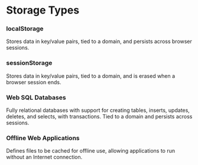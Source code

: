 Storage Types
=============

### localStorage
Stores data in key/value pairs, tied to a domain, and persists across browser sessions.
	
### sessionStorage
Stores data in key/value pairs, tied to a domain, and is erased when a browser session ends.
	
### Web SQL Databases
Fully relational databases with support for creating tables, inserts, updates, deletes, and selects, with transactions. Tied to a domain and persists across sessions.
	
### Offline Web Applications
Defines files to be cached for offline use, allowing applications to run without an Internet connection.